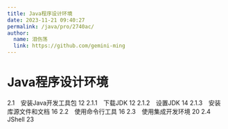 ```yaml
---
title: Java程序设计环境
date: 2023-11-21 09:40:27
permalink: /java/pro/2740ac/
author: 
  name: 泪伤荡
  link: https://github.com/gemini-ming
---
```

# Java程序设计环境

2.1　安装Java开发工具包 12
2.1.1　下载JDK 12
2.1.2　设置JDK 14
2.1.3　安装库源文件和文档 16
2.2　使用命令行工具 16
2.3　使用集成开发环境 20
2.4　JShell 23